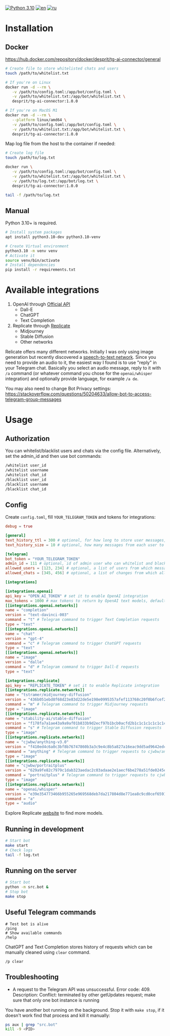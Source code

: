 [![Python 3.10](https://img.shields.io/badge/python-3.10-blue.svg)](https://www.python.org/downloads/release/python-3100/)
[![en](https://img.shields.io/badge/lang-en-red.svg)](https://github.com/desprit/tg-ai-connector/blob/master/README.md)
[![ru](https://img.shields.io/badge/lang-ru-blue.svg)](https://github.com/desprit/tg-ai-connector/blob/master/README.ru.md)

# Installation

## Docker

https://hub.docker.com/repository/docker/desprit/tg-ai-connector/general

```sh
# Create file to store whitelisted chats and users
touch /path/to/whitelist.txt

# If you're on Linux
docker run -d --rm \
   -v /path/to/config.toml:/app/bot/config.toml \
   -v /path/to/whitelist.txt:/app/bot/whitelist.txt \
   desprit/tg-ai-connector:1.0.0

# If you're on MacOS M1
docker run -d --rm \
   --platform linux/amd64 \
   -v /path/to/config.toml:/app/bot/config.toml \
   -v /path/to/whitelist.txt:/app/bot/whitelist.txt \
   desprit/tg-ai-connector:1.0.0
```

Map log file from the host to the container if needed:

```sh
# Create log file
touch /path/to/log.txt

docker run \
   -v /path/to/config.toml:/app/bot/config.toml \
   -v /path/to/whitelist.txt:/app/bot/whitelist.txt \
   -v /path/to/log.txt:/app/bot/log.txt \
   desprit/tg-ai-connector:1.0.0

tail -f /path/to/log.txt
```

## Manual

Python 3.10+ is required.

```sh
# Install system packages
apt install python3.10-dev python3.10-venv
```

```sh
# Create Virtual environment
python3.10 -m venv venv
# Activate it
source venv/bin/activate
# Install dependencies
pip install -r requirements.txt
```

# Available integrations

1. OpenAI through [Official API](https://beta.openai.com/docs/introduction)
   - Dall-E
   - ChatGPT
   - Text Completion
2. Replicate through [Replicate](https://replicate.com)
   - Midjourney
   - Stable Diffusion
   - Other networks

Relicate offers many different networks. Initially I was only using image generation but recently discovered a [speech-to-text network](https://replicate.com/openai/whisper/api). Since you need to provide an audio to it, the easiest way I found is to use "reply" in your Telegram chat. Basically you select an audio message, reply to it with `/a` command (or whatever command you chose for the `openai/whisper` integration) and optionally provide language, for example `/a de`.

You may also need to change Bot Privacy settings:
https://stackoverflow.com/questions/50204633/allow-bot-to-access-telegram-group-messages

# Usage

## Authorization

You can whitelist/blacklist users and chats via the config file. Alternatively, set the admin_id and then use bot commands:

```sh
/whitelist user_id
/whitelist username
/whitelist chat_id
/blacklist user_id
/blacklist username
/blacklist chat_id
```

## Config

Create `config.toml`, fill `YOUR_TELEGRAM_TOKEN` and tokens for integrations:

```toml
debug = true

[general]
text_history_ttl = 300 # optional, for how long to store user messages, default 5 minutes
text_history_size = 10 # optional, how many messages from each user to keep

[telegram]
bot_token = "YOUR_TELEGRAM_TOKEN"
admin_id = 111 # optional, id of admin user who can whitelist and blacklist chats and users
allowed_users = [123, 234] # optional, a list of users from which messages are allowed
allowed_chats = [345, 456] # optional, a list of changes from which all messages are allowed

[integrations]

[integrations.openai]
api_key = "OPEN_AI_TOKEN" # set it to enable OpenAI integration
max_tokens = 1000 # max tokens to return by OpenAI text models, default 500
[[integrations.openai.networks]]
name = "completion"
version = "text-davinci-003"
command = "t" # Telegram command to trigger Text Completion requests
type = "text"
[[integrations.openai.networks]]
name = "chat"
version = "gpt-4"
command = "c" # Telegram command to trigger ChatGPT requests
type = "text"
[[integrations.openai.networks]]
name = "image"
version = "dalle"
command = "d" # Telegram command to trigger Dall-E requests
type = "text"

[integrations.replicate]
api_key = "REPLICATE_TOKEN" # set it to enable Replicate integration
[[integrations.replicate.networks]]
name = "tstramer/midjourney-diffusion"
version = "436b051ebd8f68d23e83d22de5e198e0995357afef113768c20f0b6fcef23c8b"
command = "m" # Telegram command to trigger Midjourney requests
type = "image"
[[integrations.replicate.networks]]
name = "stability-ai/stable-diffusion"
version = "f178fa7a1ae43a9a9af01b833b9d2ecf97b1bcb0acfd2b1c1c1c1c1c1c1c1c1c"
command = "s" # Telegram command to trigger Stable Diffusion requests
type = "image"
[[integrations.replicate.networks]]
name = "cjwbw/anything-v3.0"
version = "f410ed4c6a0c3bf8b76747860b3a3c9e4c8b5a827a16eac9dd5ad9642edce9a2"
command = "anything" # Telegram command to trigger requests to cjwbw/anything-v3.0
type = "image"
[[integrations.replicate.networks]]
name = "cjwbw/portraitplus"
version = "629a9fe82c7979c1dab323aedac2c03adaae2e1aecf6be278a51fde0245e20a4"
command = "portraitplus" # Telegram command to trigger requests to cjwbw/portraitplus
type = "image"
[[integrations.replicate.networks]]
name = "openai/whisper"
version = "e39e354773466b955265e969568deb7da217804d8e771ea8c9cd0cef6591f8bc" # Telegram command to trigger requests to openai/whisper speech-to-text model
command = "a"
type = "audio"
```

Explore Replicate [website](https://replicate.com/explore) to find more models.

## Running in development

```sh
# Start bot
make start
# Check logs
tail -f log.txt
```

## Running on the server

```sh
# Start bot
python -m src.bot &
# Stop bot
make stop
```

## Useful Telegram commands

```
# Test bot is alive
/ping
# Show available commands
/help
```

ChatGPT and Text Completion stores history of requests which can be manually cleaned using `clear` command.

```
/p clear
```

## Troubleshooting

- A request to the Telegram API was unsuccessful. Error code: 409. Description: Conflict: terminated by other getUpdates request; make sure that only one bot instance is running

You have another bot running on the background. Stop it with `make stop`, if it doesn't work find that process and kill it manually:

```sh
ps aux | grep "src.bot"
kill -9 <PID>
```
